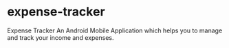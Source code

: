 # expense-tracker
Expense Tracker
An Android Mobile Application which helps you to manage and track your income and expenses.
